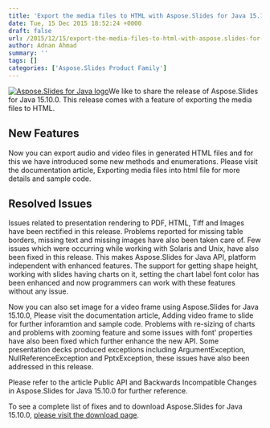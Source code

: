 ```yaml
---
title: 'Export the media files to HTML with Aspose.Slides for Java 15.10.0'
date: Tue, 15 Dec 2015 18:52:24 +0000
draft: false
url: /2015/12/15/export-the-media-files-to-html-with-aspose.slides-for-java-15.10.0/
author: Adnan Ahmad
summary: ''
tags: []
categories: ['Aspose.Slides Product Family']
---
```


[![][1]](https://blog.aspose.com/wp-content/uploads/sites/2/2013/08/aspose-Slides-for-Java_100.png)We like to share the release of Aspose.Slides for Java 15.10.0. This release comes with a feature of exporting the media files to HTML.

## New Features

Now you can export audio and video files in generated HTML files and for this we have introduced some new methods and enumerations. Please visit the documentation article, Exporting media files into html file for more details and sample code.

## Resolved Issues

Issues related to presentation rendering to PDF, HTML, Tiff and Images have been rectified in this release. Problems reported for missing table borders, missing text and missing images have also been taken care of. Few issues which were occurring while working with Solaris and Unix, have also been fixed in this release. This makes Aspose.Slides for Java API, platform independent with enhanced features. The support for getting shape height, working with slides having charts on it, setting the chart label font color has been enhanced and now programmers can work with these features without any issue.

Now you can also set image for a video frame using Aspose.Slides for Java 15.10.0, Please visit the documentation article, Adding video frame to slide for further inforamtion and sample code. Problems with re-sizing of charts and problems with zooming feature and some issues with font' properties have also been fixed which further enhance the new API. Some presentation decks produced exceptions including ArgumentException, NullReferenceException and PptxException, these issues have also been addressed in this release.

Please refer to the article Public API and Backwards Incompatible Changes in Aspose.Slides for Java 15.10.0 for further reference.

To see a complete list of fixes and to download Aspose.Slides for Java 15.10.0, [please visit the download page][2].




[1]: https://blog.aspose.com/wp-content/uploads/sites/2/2013/08/aspose-Slides-for-Java_100.png "Aspose.Slides for Java logo"
[2]: https://blog.aspose.com/




